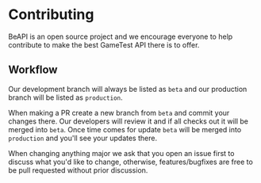 # Contributing
BeAPI is an open source project and we encourage everyone to help contribute to make the best GameTest API there is to offer.

## Workflow
Our development branch will always be listed as `beta` and our production branch will be listed as `production`.

When making a PR create a new branch from `beta` and commit your changes there. Our developers will review it and if all checks out it will be
merged into `beta`. Once time comes for update `beta` will be merged into `production` and you'll see your updates there.

When changing anything major we ask that you open an issue first to discuss what you'd like to change, otherwise, features/bugfixes are
free to be pull requested without prior discussion.
